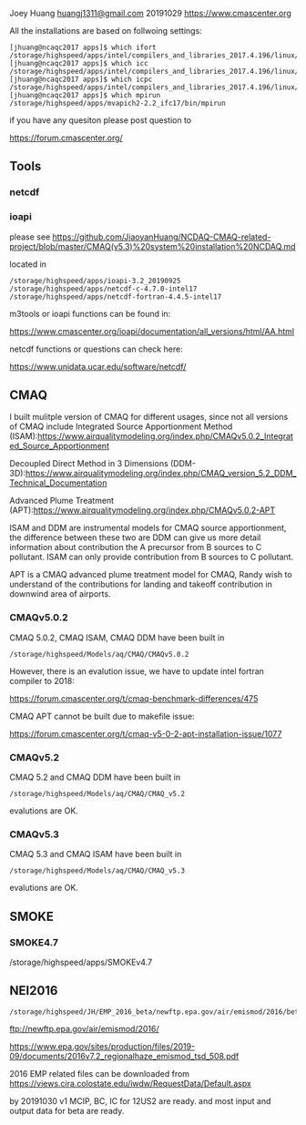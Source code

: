 Joey Huang huangj1311@gmail.com 20191029
https://www.cmascenter.org

All the installations are based on follwoing settings:

```
[jhuang@ncaqc2017 apps]$ which ifort
/storage/highspeed/apps/intel/compilers_and_libraries_2017.4.196/linux/bin/intel64/ifort
[jhuang@ncaqc2017 apps]$ which icc
/storage/highspeed/apps/intel/compilers_and_libraries_2017.4.196/linux/bin/intel64/icc
[jhuang@ncaqc2017 apps]$ which icpc
/storage/highspeed/apps/intel/compilers_and_libraries_2017.4.196/linux/bin/intel64/icpc
[jhuang@ncaqc2017 apps]$ which mpirun
/storage/highspeed/apps/mvapich2-2.2_ifc17/bin/mpirun
```

if you have any quesiton please post question to 

https://forum.cmascenter.org/

## Tools

### netcdf
### ioapi
please see https://github.com/JiaoyanHuang/NCDAQ-CMAQ-related-project/blob/master/CMAQ(v5.3)%20system%20installation%20NCDAQ.md

located in 
```
/storage/highspeed/apps/ioapi-3.2_20190925
/storage/highspeed/apps/netcdf-c-4.7.0-intel17
/storage/highspeed/apps/netcdf-fortran-4.4.5-intel17
```
m3tools or ioapi functions can be found in:

https://www.cmascenter.org/ioapi/documentation/all_versions/html/AA.html

netcdf functions or questions can check here:

https://www.unidata.ucar.edu/software/netcdf/

## CMAQ
I built mulitple version of CMAQ for different usages, since not all versions of CMAQ include 
Integrated Source Apportionment Method (ISAM):https://www.airqualitymodeling.org/index.php/CMAQv5.0.2_Integrated_Source_Apportionment

Decoupled Direct Method in 3 Dimensions (DDM-3D):https://www.airqualitymodeling.org/index.php/CMAQ_version_5.2_DDM_Technical_Documentation

Advanced Plume Treatment (APT):https://www.airqualitymodeling.org/index.php/CMAQv5.0.2-APT

ISAM and DDM are instrumental models for CMAQ source apportionment, the difference between these two are DDM can give us more detail information
about contribution the A precursor from B sources to C pollutant. ISAM can only provide contribution from B sources to C pollutant.

APT is a CMAQ advanced plume treatment model for CMAQ, Randy wish to understand of the contributions for landing and takeoff contribution in downwind area of airports.

### CMAQv5.0.2
CMAQ 5.0.2, CMAQ ISAM, CMAQ DDM have been built in 
```
/storage/highspeed/Models/aq/CMAQ/CMAQv5.0.2
```
However, there is an evalution issue, we have to update intel fortran compiler to 2018:

https://forum.cmascenter.org/t/cmaq-benchmark-differences/475

CMAQ APT cannot be built due to makefile issue:

https://forum.cmascenter.org/t/cmaq-v5-0-2-apt-installation-issue/1077

### CMAQv5.2
CMAQ 5.2 and CMAQ DDM have been built in

```
/storage/highspeed/Models/aq/CMAQ/CMAQ_v5.2
```
evalutions are OK.

### CMAQv5.3

CMAQ 5.3 and CMAQ ISAM have been built in
```
/storage/highspeed/Models/aq/CMAQ/CMAQ_v5.3
```
evalutions are OK.

## SMOKE

### SMOKE4.7
/storage/highspeed/apps/SMOKEv4.7


## NEI2016
```
/storage/highspeed/JH/EMP_2016_beta/newftp.epa.gov/air/emismod/2016/beta
```
ftp://newftp.epa.gov/air/emismod/2016/

https://www.epa.gov/sites/production/files/2019-09/documents/2016v7.2_regionalhaze_emismod_tsd_508.pdf

2016 EMP related files can be downloaded from 
https://views.cira.colostate.edu/iwdw/RequestData/Default.aspx

by 20191030 v1 MCIP, BC, IC for 12US2 are ready. and most input and output data for beta are ready.

